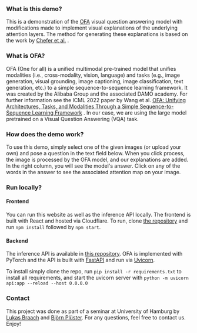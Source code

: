 ### What is this demo?
This is a demonstration of the [OFA](https://github.com/ofa-sys/ofa) visual question answering model with modifications
made to implement visual explanations of the underlying attention layers. The method for generating
these explanations is based on the work by [Chefer et al.](https://github.com/hila-chefer/Transformer-MM-Explainability)
.

### What is OFA?

OFA (One for all) is a unified multimodal pre-trained model that unifies modalities
(i.e., cross-modality, vision, language) and tasks (e.g., image generation, visual grounding,
image captioning, image classification, text generation, etc.) to a simple sequence-to-sequence
learning framework. It was created by the Alibaba Group and the associated DAMO academy. For further information see the
ICML 2022 paper by Wang et al.
[OFA: Unifying Architectures, Tasks, and Modalities Through a Simple Sequence-to-Sequence Learning Framework](http://arxiv.org/abs/2202.03052)
.
In our case, we are using the large model pretrained on a Visual Question Answering (VQA) task.

### How does the demo work?

To use this demo, simply select one of the given images (or upload your own) and pose a question
in the text field below. When you click process, the image is processed by the OFA model, and our explanations are
added. In the right column, you will see the model's answer. Click on any of the words
in the answer to see the associated attention map on your image.

### Run locally?
#### Frontend
You can run this website as well as the inference API locally. The frontend is built with React
and hosted via Cloudflare. To run, clone [the repository](https://github.com/lukasbraach/explainable-ofa)
and run ``npm install`` followed by ``npm start``.

#### Backend
The inference API is available in [this repository](https://github.com/bjoernpl/OFA_Explain). OFA is implemented
with PyTorch and the API is built with [FastAPI](https://fastapi.tiangolo.com/) and run via [Uvicorn](https://www.uvicorn.org/). 

To install simply clone the repo, run 
``
pip install -r requirements.txt
``
to install all requirements, and
start the uvicorn server with 
``
python -m uvicorn api:app --reload --host 0.0.0.0
``

### Contact
This project was done as part of a seminar at University of Hamburg by
[Lukas Braach](https://github.com/lukasbraach) and [Björn Plüster](https://github.com/bjoernpl).
For any questions, feel free to contact us. Enjoy!
